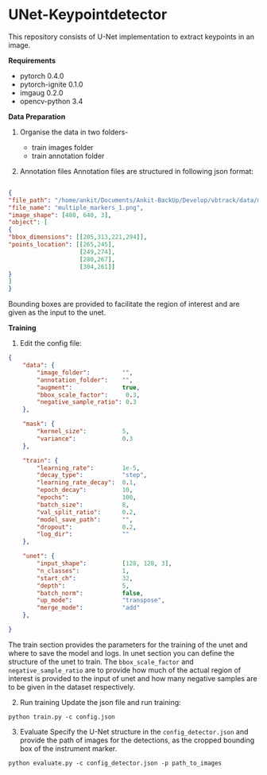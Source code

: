 # UNet-Keypointdetector

This repository consists of U-Net implementation to extract keypoints in an image.

**Requirements**
- pytorch 0.4.0
- pytorch-ignite 0.1.0
- imgaug 0.2.0
- opencv-python 3.4

**Data Preparation**
1. Organise the data in two folders-
   - train images folder
   - train annotation folder

2. Annotation files
Annotation files are structured in following json format:
```json

{
"file_path": "/home/ankit/Documents/Ankit-BackUp/Develop/vbtrack/data/multiple_markers_images/",
"file_name": "multiple_markers_1.png",
"image_shape": [480, 640, 3],
"object": [
{
"bbox_dimensions": [[205,313,221,294]],
"points_location": [[265,245],
                    [249,274],
                    [280,267],
                    [304,261]]
}
]
}
```
Bounding boxes are provided to facilitate the region of interest and are given as the input to the unet.

**Training**
1. Edit the config file:
```json
{
    "data": {
        "image_folder":         "",
        "annotation_folder":    "",
        "augment":              true,
        "bbox_scale_factor":     0.3,
        "negative_sample_ratio": 0.3
    },

    "mask": {
        "kernel_size":          5,
        "variance":             0.3
    },

    "train": {
        "learning_rate":        1e-5,
        "decay_type":           "step",
        "learning_rate_decay":  0.1,
        "epoch_decay":          10,
        "epochs":               100,
        "batch_size":           8,
        "val_split_ratio":      0.2,
        "model_save_path":      "",
        "dropout":              0.2,
        "log_dir":              ""
    },

    "unet": {
        "input_shape":          [128, 128, 3],
        "n_classes":            1,
        "start_ch":             32,
        "depth":                5,
        "batch_norm":           false,
        "up_mode":              "transpose",
        "merge_mode":           "add"
    },

}
```

The train section provides the parameters for the training of the unet and where to save the model and logs. In unet section you can define the structure of the unet to train. The `bbox_scale_factor` and `negative_sample_ratio` are to provide how much of the actual region of interest is provided to the input of unet and how many negative samples are to be given in the dataset respectively.

2. Run training
Update the json file and run training:

  `python train.py -c config.json`

3. Evaluate
Specify the U-Net structure in the `config_detector.json` and provide the path of images for the detections, as the cropped bounding box of the instrument marker.

  `python evaluate.py -c config_detector.json -p path_to_images`
